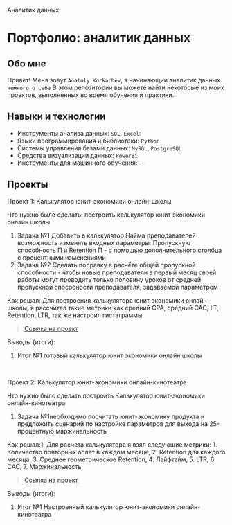 Аналитик данных
# Портфолио: аналитик данных

## Обо мне 

Привет! Меня зовут ``Anatoly Korkachev``, я начинающий аналитик данных. 
``немного о себе``
В этом репозитории вы можете найти некоторые из моих проектов, выполненных во время обучения и практики.
<br>

## Навыки и технологии
- Инструменты анализа данных: ``SQL``, ``Excel``: 
- Языки программирования и библиотеки: ``Python``
- Системы управления базами данных: ``MySQL``, ``PostgreSQL``
- Средства визуализации данных: ``PowerBi``
- Инструменты для машинного обучения: --



## Проекты
<p> Проект 1: Калькулятор юнит-экономики онлайн-школы</p>
<p>Что нужно было сделать: построить калькулятор юнит экономики онлайн школы<p>
<ol>
  <li>Задача №1  Добавить в калькулятор Найма преподавателей возможность изменять входных параметры: Пропускную способность П и Retention П - с помощью дополнительного столбца с процентными изменениями</li>
  <li>Задача №2  Сделать поправку в расчёте общей пропускной способности - чтобы новые преподаватели в первый месяц своей работы могут проводить только половину уроков от средней пропускной способности преподавателя, задаваемой параметром
</li>
</ol>

<p>Как решал: Для построения калькулятора юнит экономики онлайн школы, я рассчитал такие метрики как средний CPA, средний CAC, LT, Retention, LTR, так же настроил гистаграммы  <p>


> <a href="https://github.com/AnatolyKorkachev/Analitic--/blob/main/%D0%9F%D1%80%D0%BE%D0%B5%D0%BA%D1%82%20%E2%84%96%201.%D0%A1%D0%B1%D0%BE%D1%80%D0%BA%D0%B0%20%D0%BA%D0%B0%D0%BB%D1%8C%D0%BA%D1%83%D0%BB%D1%8F%D1%82%D0%BE%D1%80%D0%B0%20%D1%8E%D0%BD%D0%B8%D1%82%20%D1%8D%D0%BA%D0%BE%D0%BD%D0%BE%D0%BC%D0%B8%D0%BA%D0%B8%20(2).xlsx">Ссылка на проект</a>
  

<p>Выводы (итоги):<p>
<ol>
  <li>Итог №1 готовый калькулятор юнит экономики онлайн школы </li>
 
</ol>
<br> 

<p> Проект 2: Калькулятор юнит-экономики онлайн-кинотеатра</p>
<p>Что нужно было сделать:построить Калькулятор юнит-экономики онлайн-кинотеатра <p>
<ol>
  <li>Задача №1необходимо посчитать юнит-экономику продукта и предложить сценарий по настройке параметров для выхода на 25-процентную маржинальность</li>
</ol>

<p>Как решал:1. Для расчета калькулятора я взял следующие метрики: 1. Количество повторных оплат в каждом месяце, 2. Retention для каждого месяца, 3. Среднее геометрическое Retention, 4. Лайфтайм, 5. LTR, 6. CAC, 7. Маржинальность
<p>

> <a href="https://docs.google.com/spreadsheets/d/1irfv5VDOYLS9XgITZ4x0WL8FbyUTdpcS/edit?usp=share_link&ouid=117240872167564788764&rtpof=true&sd=true">Ссылка на проект</a>

 
<p>Выводы (итоги):<p>
<ol>
  <li>Итог №1 Настроенный калькулятор юнит-экономики онлайн-кинотеатра</li>
</ol>
